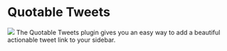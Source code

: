 <h1>Quotable Tweets</h1>
<img src="https://github.com/wpsite/quotable-tweets/blob/b49cf6029be2e365c02b30eeceedb062085e2afb/assets/banner-1544x500.png"/>
The Quotable Tweets plugin gives you an easy way to add a beautiful actionable tweet link to your sidebar.
